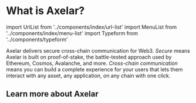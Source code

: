 # What is Axelar?

import UrlList from '../components/index/url-list'
import MenuList from '../components/index/menu-list'
import Typeform from '../components/typeform'

Axelar delivers secure cross-chain communication for Web3. _Secure_ means Axelar is built on proof-of-stake, the battle-tested approach used by Ethereum, Cosmos, Avalanche, and more. _Cross-chain communication_ means you can build a complete experience for your users that lets them interact with any asset, any application, on any chain with one click.

<MenuList />

## Learn more about Axelar

<UrlList />

<Typeform />
